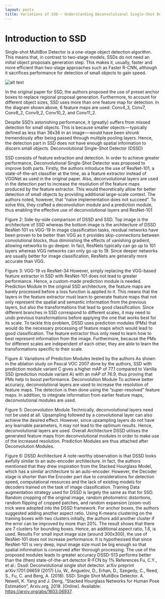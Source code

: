 ```yaml
---
layout: posts
title: Variations of SSD — Understanding Deconvolutional Single-Shot Detectors
---
```

# Introduction to SSD

Single-shot MultiBox Detector is a one-stage object detection algorithm. This means that, in contrast to two-stage models, SSDs do not need an initial object proposals generation step. This makes it, usually, faster and more efficient than two-stage approaches such as Faster R-CNN, although it sacrifices performance for detection of small objects to gain speed.

![alt text](https://github.com/Amadeus-Winarto/amadeus-winarto.github.io/imgs/SSD.png "Figure 1: Architecture of SSD")

In the original paper for SSD, the authors proposed the use of preset anchor boxes to replace regional proposal generation. Furthermore, to account for different object sizes, SSD uses more than one feature map for detection. In the diagram shown above, 6 feature maps are used: Conv4_3, Conv7, Conv8_2, Conv9_2, Conv10_2, and Conv11_2.

Despite SSD’s astonishing performance, it (greatly) suffers from missed detection for small objects. This is because smaller objects — typically defined as less than 36x36 in an image — would have been shrunk tremendously after being passed through multiple pooling layers. Hence, the detection part in SSD does not have enough spatial information to discern small objects.
Deconvolutional Single-Shot Detector (DSSD)

SSD consists of feature extraction and detection. In order to achieve greater performance, Deconvolutional Single-Shot Detector was proposed to improve both parts. Firstly, the authors introduce the use of ResNet-101, a state-of-the-art classifier at the time, as a feature extractor instead of VGGNet as used in the original paper. Also, deconvolutional layers are used in the detection part to increase the resolution of the feature maps produced by the feature extractor. This would theoretically allow for better detection of small objects by providing additional large-scale context.
The authors noted, however, that “naive implementation does not succeed”. To solve this, they crafted a deconvolution module and a prediction module, thus enabling the effective use of deconvolutional layers and ResNet-101

Figure 2: Side-by-side comparison of DSSD and SSD. Top image is the architecture of SSD whereas the bottom image is the architecture of DSSD
ResNet-101 vs VGG-19
In image classification tasks, residual networks have been proven to be better than VGG as it provides skip-connections between convolutional blocks, thus diminishing the effects of vanishing gradient, allowing networks to go deeper. In fact, ResNets typically can go up to 101 layers whereas VGG networks can only go up to 19. Since deeper networks are usually better for image classification, ResNets are generally more accurate than VGG.

Figure 3: VGG-19 vs ResNet-34
However, simply replacing the VGG-based feature extractor in SSD with ResNet-101 does not lead to greater performance. Hence, a custom-made prediction module is needed.
Prediction Module
In the original SSD architecture, the feature maps are barely processed before a loss function is applied to it. This means that the layers in the feature extractor must learn to generate feature maps that not only represent the spatial and semantic information from the previous layers, but also the transformations that lead to good classification. Since different branches in SSD correspond to different scales, it may need to undo previous transformations before applying the one that works best for its scale.
To tackle this problem, DSSD uses prediction modules (PMs) that would do the necessary processing of feature maps which would lead to good classification. The feature extractor thus only need to learn how to best represent information from the image. Furthermore, because the PMs for different scales are independent of each other, they are able to learn the transformations specific to their scale.

Figure 4: Variations of Prediction Modules tested by the authors
As shown in the ablation study on Pascal VOC 2007 done by the authors, SSD with prediction module variant C gives a higher mAP of 77.1 compared to Vanilla SSD (prediction module variant A) with an mAP of 76.9, thus proving that PMs help to boost performance.
Deconvolution Module
To achieve better accuracy, deconvolutional layers are used to increase the resolution of feature maps. The detection is then done using the “super-resolved” feature maps. In addition, to integrate information from earlier feature maps, deconvolutional modules are used.

Figure 5: Deconvolution Module
Technically, deconvolutional layers need not be used at all. Upsampling followed by a convolutional layer can also achieve the desired effect. However, since upsampling layers do not have any learnable parameters, it may not lead to the optimum results. Hence, deconvolutional layers are used.
Overall Architecture
DSSD utilises the generated feature maps from deconvolutional modules in order to make use of the increased resolution. Prediction Modules are thus attached after Deconvolution Modules.

Figure 6: DSSD Architecture
A note-worthy observation is that DSSD looks awfully similar to an auto-encoder architecture. In fact, the authors mentioned that they drew inspiration from the Stacked Hourglass Model, which has a similar architecture to an auto-encoder. However, the Decoder stage is shorter than the Encoder part due to considerations for detection speed, computational resources and the lack of existing models for decoders trained on the task of image classification.
Training
Data augmentation strategy used for DSSD is largely the same as that for SSD. Random cropping of the original image, random photometric distortions, random flipping of cropped patches, and random expansion (zoom-out) trick were adopted into the DSSD framework.
For anchor boxes, the authors suggested adding another aspect ratio. Using K-means clustering on the training boxes with two clusters initially, the authors add another cluster if the error can be improved by more than 20%. The result shows that there are 7 clusters for bounding boxes. Hence, an additional aspect ratio, 1.6, is used.
Results
For small input image size (around 300x300), the use of ResNet-101 does not increase performance. It is hypothesised that since ResNet-101 is very deep, input image size must be big enough so that spatial information is conserved after thorough processing.
The use of the proposed modules leads to greater accuracy
DSSD-513 performs better than the (then) state-of-the-art detector R-FCN by 1%
References
Fu, C.Y., et al.: Dssd: Deconvolutional single shot detector. arXiv preprint arXiv:1701.06659 (2017)
Liu, W., Anguelov, D., Erhan, D., Szegedy, C., Reed, S., Fu, C. and Berg, A. (2018). SSD: Single Shot MultiBox Detector.
A. Newell, K. Yang and J. Deng, “Stacked Hourglass Networks for Human Pose Estimation”, Arxiv.org, 2018. [Online]. Available: https://arxiv.org/abs/1603.06937.
